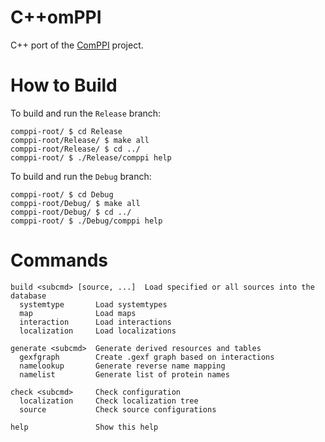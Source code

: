 C++omPPI
========
C++ port of the [ComPPI][1] project.

How to Build
============

To build and run the `Release` branch:

    comppi-root/ $ cd Release
    comppi-root/Release/ $ make all
    comppi-root/Release/ $ cd ../
    comppi-root/ $ ./Release/comppi help
    
To build and run the `Debug` branch:

    comppi-root/ $ cd Debug
    comppi-root/Debug/ $ make all
    comppi-root/Debug/ $ cd ../
    comppi-root/ $ ./Debug/comppi help

Commands
========

    build <subcmd> [source, ...]  Load specified or all sources into the database
      systemtype       Load systemtypes
      map              Load maps
      interaction      Load interactions
      localization     Load localizations

    generate <subcmd>  Generate derived resources and tables
      gexfgraph        Create .gexf graph based on interactions
      namelookup       Generate reverse name mapping
      namelist         Generate list of protein names

    check <subcmd>     Check configuration
      localization     Check localization tree
      source           Check source configurations

    help               Show this help
        
[1]: https://github.com/erenon/ComPPI
